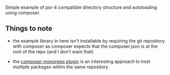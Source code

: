 Simple example of psr-4 compatible directory structure and autoloading using
composer.


## Things to note

* the example library in here isn't installable by requiring the git repository
  with composer as composer expects that the composer.json is at the root of
  the repo (and I don't want that)

* the [composer monorepo plugin][composer_monorepo_plugin] is an interesting
  approach to host multiple packages within the same repository

[composer_monorepo_plugin]: <https://github.com/beberlei/composer-monorepo-plugin>
